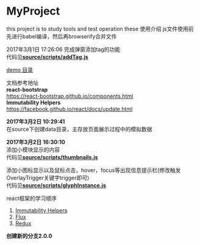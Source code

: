 # MyProject
this project is to study tools and test operation these
使用介绍
js文件使用前先进行babel编译，然后再browserify合并文件

2017年3月1日 17:26:06
完成弹窗添加tag的功能<br/>
代码见<strong><a href='./source/scripts/addTag.js'>source/scripts/addTag.js</a></strong>

<a href="https://tangerwei.github.io/MyProject/index.html">demo 目录</a>


文档参考地址<br/> 
<strong>react-bootstrap</strong><br/>
https://react-bootstrap.github.io/components.html<br/>
<strong>Immutability Helpers</strong><br/>
https://facebook.github.io/react/docs/update.html


<strong>2017年3月2日 10:29:41</strong><br/>
在source下创建data目录，主存放页面展示过程中的模拟数据

<strong>2017年3月2日 16:30:10</strong><br/>
添加小模块显示的内容<br/>
代码见<strong><a href='./source/scripts/thumbnails.js'>source/scripts/thumbnails.js</a></strong>

添加小图标显示以及鼠标点击，hover，focus等出现信息提示栏(修改触发OverlayTrigger关键字trigger即可)<br/>
代码见<strong><a href='./source/scripts/glyphInstance.js'>source/scripts/glyphInstance.js</a></strong>

react框架的学习顺序
<ul style="list-style: decimal;">
    <li><a href="https://facebook.github.io/react/docs/update.html">Immutability Helpers</a></li>
    <li><a href="https://facebook.github.io/flux/">Flux</a></li>
    <li><a href="http://www.redux.org.cn/docs/api/index.html">Redux</a></li>
</ul>

<strong>创建新的分支2.0.0</strong>